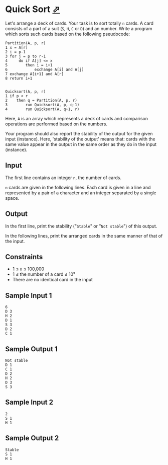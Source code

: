 # Quick Sort [⬀](https://judge.u-aizu.ac.jp/onlinejudge/description.jsp?id=ALDS1_6_C)

Let's arrange a deck of cards. Your task is to sort totally `n` cards. A card 
consists of a part of a suit (`S`, `H`, `C` or `D`) and an number. Write a 
program which sorts such cards based on the following pseudocode:
```
Partition(A, p, r)
1 x = A[r]
2 i = p-1
3 for j = p to r-1
4     do if A[j] <= x
5        then i = i+1
6            exchange A[i] and A[j] 
7 exchange A[i+1] and A[r]
8 return i+1


Quicksort(A, p, r)
1 if p < r
2    then q = Partition(A, p, r)
3        run Quicksort(A, p, q-1)
4        run Quicksort(A, q+1, r)
```

Here, `A` is an array which represents a deck of cards and comparison operations 
are performed based on the numbers.

Your program should also report the stability of the output for the given input 
(instance). Here, 'stability of the output' means that: cards with the same value 
appear in the output in the same order as they do in the input (instance).

## Input
The first line contains an integer `n`, the number of cards.

`n` cards are given in the following lines. Each card is given in a line and represented by a pair of a character and an integer separated by a single space.

## Output
In the first line, print the stability ("`Stable`" or "`Not stable`") of this output.

In the following lines, print the arranged cards in the same manner of that of the input.

## Constraints
- 1 ≤ `n` ≤ 100,000
- 1 ≤ the number of a card ≤ 10⁹
- There are no identical card in the input

## Sample Input 1
```
6
D 3
H 2
D 1
S 3
D 2
C 1
```

## Sample Output 1
```
Not stable
D 1
C 1
D 2
H 2
D 3
S 3
```

## Sample Input 2
```
2
S 1
H 1
```

## Sample Output 2
```
Stable
S 1
H 1
```

